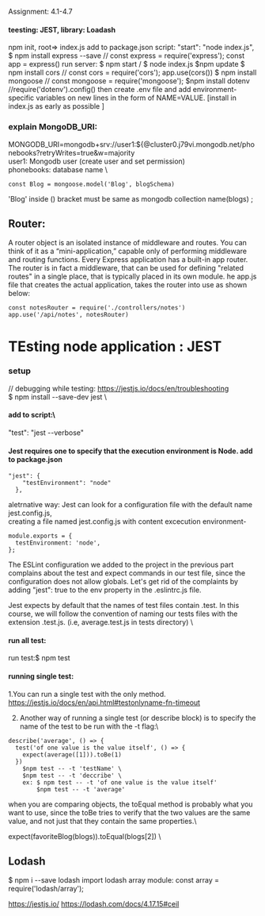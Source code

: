 Assignment: 4.1-4.7

#### teesting: JEST, library: Loadash 
npm init,
root=> index.js
add to package.json script: "start": "node index.js",
$ npm install express --save // const express = require('express'); const app = express()
run server: $ npm start / $ node index.js
$npm update
$ npm install cors // const cors = require('cors'); app.use(cors())
$ npm install mongoose // const mongoose = require('mongoose'); 
$npm install dotenv //require('dotenv').config() then create .env file and add environment-specific variables on new lines in the form of NAME=VALUE.   [install in index.js as early as possible ]

### explain MongoDB_URI:
MONGODB_URI=mongodb+srv://user1:${@cluster0.j79vi.mongodb.net/phonebooks?retryWrites=true&w=majority \
user1: Mongodb  user (create user and set permission) \
phonebooks: database name \

```
const Blog = mongoose.model('Blog', blogSchema)
```
'Blog' inside () bracket must be same as mongodb collection name(blogs) ;




## Router:
A router object is an isolated instance of middleware and routes. You can think of it as a “mini-application,” capable only of performing middleware and routing functions. Every Express application has a built-in app router. \
The router is in fact a middleware, that can be used for defining "related routes" in a single place, that is typically placed in its own module.
he app.js file that creates the actual application, takes the router into use as shown below:

```
const notesRouter = require('./controllers/notes')
app.use('/api/notes', notesRouter)

```


# TEsting node application : JEST
### setup
// debugging while testing: https://jestjs.io/docs/en/troubleshooting \
$ npm install --save-dev jest \

#### add to script:\
"test": "jest --verbose"
#### Jest requires one to specify that the execution environment is Node. add to package.json
```
"jest": {
    "testEnvironment": "node"
  },
```
aletrnative way: Jest can look for a configuration file with the default name jest.config.js, \
creating a file named jest.config.js with content  excecution environment- 
```
module.exports = {
  testEnvironment: 'node',
};
```
 
 The ESLint configuration we added to the project in the previous part complains about the test and expect commands in our test file, since the configuration does not allow globals. Let's get rid of the complaints by adding "jest": true to the env property in the .eslintrc.js file.

 Jest expects by default that the names of test files contain .test. In this course, we will follow the convention of naming our tests files with the extension .test.js. (i.e, average.test.js in tests directory) \

#### run all test:
 run test:$ npm test 

#### running single test:
1.You can run a single test with the only method. \
 https://jestjs.io/docs/en/api.html#testonlyname-fn-timeout

 2. Another way of running a single test (or describe block) is to specify the name of the test to be run with the -t flag:\
```
describe('average', () => {
  test('of one value is the value itself', () => {
    expect(average([1])).toBe(1)
  })
    $npm test -- -t 'testName' \
    $npm test -- -t 'deccribe' \
    ex: $ npm test -- -t 'of one value is the value itself'
        $npm test -- -t 'average'

```

when you are comparing objects, the toEqual method is probably what you want to use, since the toBe tries to verify that the two values are the same value, and not just that they contain the same properties.\
 
 expect(favoriteBlog(blogs)).toEqual(blogs[2]) \

## Lodash
$ npm i --save lodash
import lodash array module: const array = require('lodash/array');



 https://jestjs.io/
 https://lodash.com/docs/4.17.15#ceil
